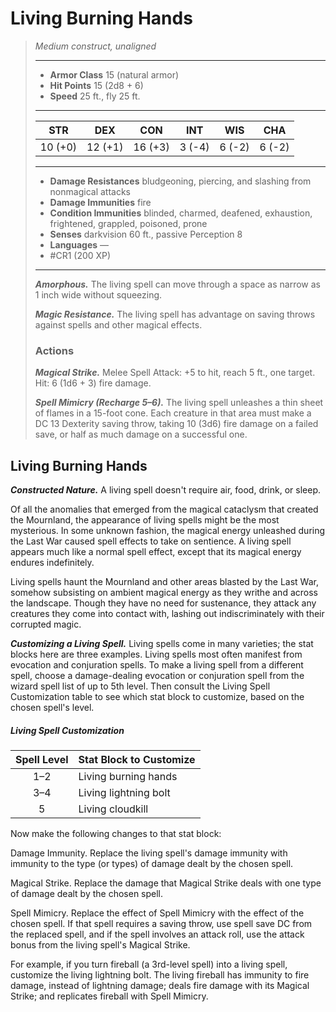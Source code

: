 # Living Burning Hands
>*Medium construct, unaligned*
>___
>- **Armor Class** 15 (natural armor)
>- **Hit Points** 15 (2d8 + 6)
>- **Speed** 25 ft., fly 25 ft.
>___
>|STR|DEX|CON|INT|WIS|CHA|
>|:---:|:---:|:---:|:---:|:---:|:---:|
>|10 (+0)|12 (+1)|16 (+3)|3 (-4)|6 (-2)|6 (-2)|
>___
>- **Damage Resistances** bludgeoning, piercing, and slashing from nonmagical attacks
>- **Damage Immunities** fire
>- **Condition Immunities** blinded, charmed, deafened, exhaustion, frightened, grappled, poisoned, prone
>- **Senses** darkvision 60 ft., passive Perception 8
>- **Languages** —
>- #CR1 (200 XP)
>___
>***Amorphous.*** The living spell can move through a space as narrow as 1 inch wide without squeezing.  
>
>***Magic Resistance.*** The living spell has advantage on saving throws against spells and other magical effects.  
>
>### Actions
>***Magical Strike.*** Melee Spell Attack: +5 to hit, reach 5 ft., one target. Hit: 6 (1d6 + 3) fire damage.  
>
>***Spell Mimicry (Recharge 5–6).*** The living spell unleashes a thin sheet of flames in a 15-foot cone. Each creature in that area must make a DC 13 Dexterity saving throw, taking 10 (3d6) fire damage on a failed save, or half as much damage on a successful one.

## Living Burning Hands

***Constructed Nature.*** A living spell doesn't require air, food, drink, or sleep.

Of all the anomalies that emerged from the magical cataclysm that created the Mournland, the appearance of living spells might be the most mysterious. In some unknown fashion, the magical energy unleashed during the Last War caused spell effects to take on sentience. A living spell appears much like a normal spell effect, except that its magical energy endures indefinitely.

Living spells haunt the Mournland and other areas blasted by the Last War, somehow subsisting on ambient magical energy as they writhe and across the landscape. Though they have no need for sustenance, they attack any creatures they come into contact with, lashing out indiscriminately with their corrupted magic.

***Customizing a Living Spell.*** Living spells come in many varieties; the stat blocks here are three examples. Living spells most often manifest from evocation and conjuration spells. To make a living spell from a different spell, choose a damage-dealing evocation or conjuration spell from the wizard spell list of up to 5th level. Then consult the Living Spell Customization table to see which stat block to customize, based on the chosen spell's level.

##### Living Spell Customization
| Spell Level | Stat Block to Customize |
|:---:|---|
| 1–2 | Living burning hands |
| 3–4 | Living lightning bolt |
| 5 | Living cloudkill |

Now make the following changes to that stat block:

Damage Immunity. Replace the living spell's damage immunity with immunity to the type (or types) of damage dealt by the chosen spell.

Magical Strike. Replace the damage that Magical Strike deals with one type of damage dealt by the chosen spell.

Spell Mimicry. Replace the effect of Spell Mimicry with the effect of the chosen spell. If that spell requires a saving throw, use spell save DC from the replaced spell, and if the spell involves an attack roll, use the attack bonus from the living spell's Magical Strike.

For example, if you turn fireball (a 3rd-level spell) into a living spell, customize the living lightning bolt. The living fireball has immunity to fire damage, instead of lightning damage; deals fire damage with its Magical Strike; and replicates fireball with Spell Mimicry.